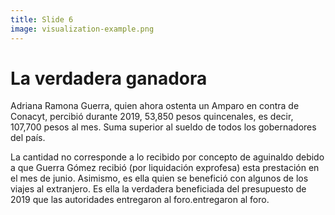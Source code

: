 ```yaml
---
title: Slide 6
image: visualization-example.png
---
```


# La verdadera ganadora

Adriana Ramona Guerra, quien ahora ostenta un Amparo en contra de Conacyt, percibió durante 2019, 53,850 pesos quincenales, es decir, 107,700 pesos al mes. Suma superior al sueldo de todos los gobernadores del país.

La cantidad no corresponde a lo recibido por concepto de aguinaldo debido a que Guerra Gómez recibió (por liquidación exprofesa) esta prestación en el mes de junio. Asimismo, es ella quien se benefició con algunos de los viajes al extranjero. Es ella la verdadera beneficiada del presupuesto de 2019 que las autoridades entregaron al foro.entregaron al foro.
